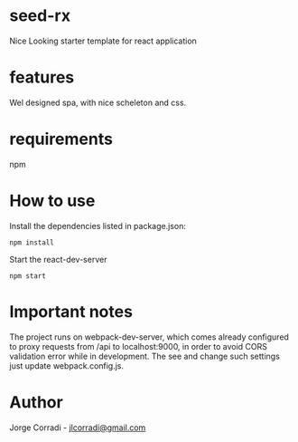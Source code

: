 # seed-rx
Nice Looking starter template for react application

# features
Wel designed spa, with nice scheleton and css.

# requirements
npm

# How to use
Install the dependencies listed in package.json:
```
npm install
```
Start the react-dev-server
```
npm start
```
# Important notes
The project runs on webpack-dev-server, which comes already configured to proxy requests from /api to localhost:9000, in order to avoid CORS
validation error while in development.
The see and change such settings just update webpack.config.js.

# Author
Jorge Corradi - jlcorradi@gmail.com
